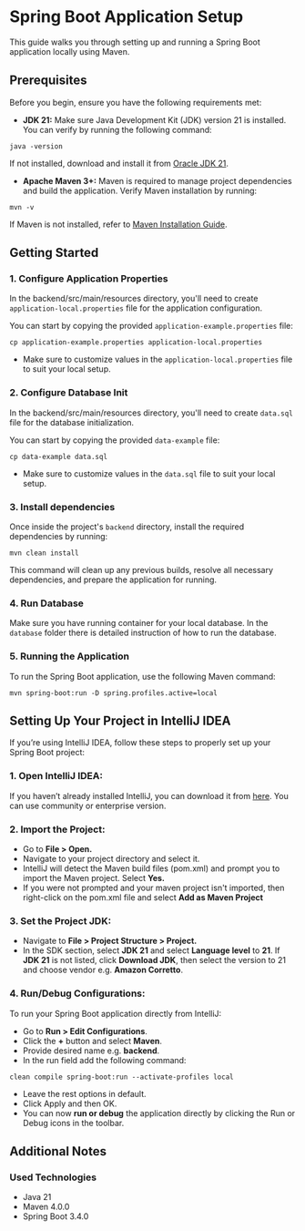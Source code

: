 # Spring Boot Application Setup

This guide walks you through setting up and running a Spring Boot application locally using Maven.

## Prerequisites

Before you begin, ensure you have the following requirements met:

- **JDK 21:** Make sure Java Development Kit (JDK) version 21 is installed. You can verify by running the following command:
```
java -version
```
If not installed, download and install it from [Oracle JDK 21](https://www.oracle.com/pl/java/technologies/downloads/#java21).

- **Apache Maven 3+:** Maven is required to manage project dependencies and build the application. Verify Maven installation by running:
```
mvn -v
```
If Maven is not installed, refer to [Maven Installation Guide](https://maven.apache.org/install.html).

## Getting Started

### 1. Configure Application Properties

In the backend/src/main/resources directory, you'll need to create `application-local.properties` file for the application configuration.

You can start by copying the provided `application-example.properties` file:
```
cp application-example.properties application-local.properties
```

- Make sure to customize values in the `application-local.properties` file to suit your local setup.

### 2. Configure Database Init

In the backend/src/main/resources directory, you'll need to create `data.sql` file for the database initialization.

You can start by copying the provided `data-example` file:
```
cp data-example data.sql
```

- Make sure to customize values in the `data.sql` file to suit your local setup.

### 3. Install dependencies
Once inside the project's `backend` directory, install the required dependencies by running:
```
mvn clean install
```
This command will clean up any previous builds, resolve all necessary dependencies, and prepare the application for running.

### 4. Run Database

Make sure you have running container for your local database. In the `database` folder there is detailed instruction of how to run the database.

### 5. Running the Application
To run the Spring Boot application, use the following Maven command:
```
mvn spring-boot:run -D spring.profiles.active=local
```

## Setting Up Your Project in IntelliJ IDEA

If you’re using IntelliJ IDEA, follow these steps to properly set up your Spring Boot project:

### 1. Open IntelliJ IDEA:
If you haven’t already installed IntelliJ, you can download it from [here](https://www.jetbrains.com/idea/download/?section=mac). You can use community or enterprise version.

### 2. Import the Project:

- Go to **File > Open.**
- Navigate to your project directory and select it.
- IntelliJ will detect the Maven build files (pom.xml) and prompt you to import the Maven project. Select **Yes.**
- If you were not prompted and your maven project isn't imported, then right-click on the pom.xml file and select **Add as Maven Project**

### 3. Set the Project JDK:
- Navigate to **File > Project Structure > Project.**
- In the SDK section, select **JDK 21** and select **Language level** to **21**. If **JDK 21** is not listed, click **Download JDK**, then select the version to 21 and choose vendor e.g. **Amazon Corretto**.

### 4. Run/Debug Configurations:
To run your Spring Boot application directly from IntelliJ:
- Go to **Run > Edit Configurations**.
- Click the **+** button and select **Maven**.
- Provide desired name e.g. **backend**.
- In the run field add the following command:
```
clean compile spring-boot:run --activate-profiles local
```
- Leave the rest options in default.
- Click Apply and then OK.
- You can now **run or debug** the application directly by clicking the Run or Debug icons in the toolbar.

## Additional Notes

### Used Technologies
- Java 21
- Maven 4.0.0
- Spring Boot 3.4.0
